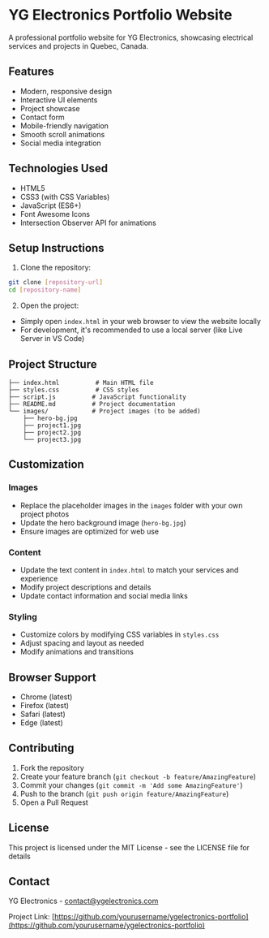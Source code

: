 # YG Electronics Portfolio Website

A professional portfolio website for YG Electronics, showcasing electrical services and projects in Quebec, Canada.

## Features

- Modern, responsive design
- Interactive UI elements
- Project showcase
- Contact form
- Mobile-friendly navigation
- Smooth scroll animations
- Social media integration

## Technologies Used

- HTML5
- CSS3 (with CSS Variables)
- JavaScript (ES6+)
- Font Awesome Icons
- Intersection Observer API for animations

## Setup Instructions

1. Clone the repository:
```bash
git clone [repository-url]
cd [repository-name]
```

2. Open the project:
- Simply open `index.html` in your web browser to view the website locally
- For development, it's recommended to use a local server (like Live Server in VS Code)

## Project Structure

```
├── index.html          # Main HTML file
├── styles.css          # CSS styles
├── script.js          # JavaScript functionality
├── README.md          # Project documentation
└── images/            # Project images (to be added)
    ├── hero-bg.jpg
    ├── project1.jpg
    ├── project2.jpg
    └── project3.jpg
```

## Customization

### Images
- Replace the placeholder images in the `images` folder with your own project photos
- Update the hero background image (`hero-bg.jpg`)
- Ensure images are optimized for web use

### Content
- Update the text content in `index.html` to match your services and experience
- Modify project descriptions and details
- Update contact information and social media links

### Styling
- Customize colors by modifying CSS variables in `styles.css`
- Adjust spacing and layout as needed
- Modify animations and transitions

## Browser Support

- Chrome (latest)
- Firefox (latest)
- Safari (latest)
- Edge (latest)

## Contributing

1. Fork the repository
2. Create your feature branch (`git checkout -b feature/AmazingFeature`)
3. Commit your changes (`git commit -m 'Add some AmazingFeature'`)
4. Push to the branch (`git push origin feature/AmazingFeature`)
5. Open a Pull Request

## License

This project is licensed under the MIT License - see the LICENSE file for details

## Contact

YG Electronics - contact@ygelectronics.com

Project Link: [https://github.com/yourusername/ygelectronics-portfolio](https://github.com/yourusername/ygelectronics-portfolio) 